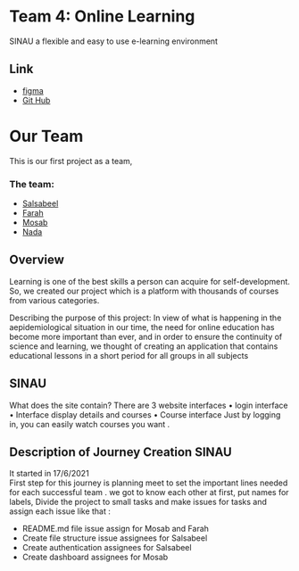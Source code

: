
# Team 4: Online Learning
SINAU a flexible and easy to use e-learning environment
## Link
 - [figma](https://www.figma.com/file/FQ7tyN31t5xSH9oPCyC12T/Online-Learning?node-id=5%3A0)
 - [Git Hub](https://gsg-fc03.github.io/Online-Learning-Team04/)
# Our Team
This is our first project as a team,
### The team:
- [Salsabeel](https://github.com/salsabeelomar)
- [Farah](https://github.com/farahalashi)
- [Mosab](https://github.com/Mosab-Ahmed)
- [Nada](https://github.com/NadaSaleh20)

## Overview
Learning is one of the best skills a person can acquire for self-development.
So, we created our project which is a platform with thousands of courses from various categories.

Describing the purpose of this project: In view of what is happening in the aepidemiological situation in our time, the need for online education has become more important than ever, and in order to ensure the continuity of science and learning, we thought of creating an application that contains educational lessons in a short period for all groups in all subjects
## SINAU 
What does the site contain?
There are 3 website interfaces
•	login interface
•	Interface display details and courses
•	Course interface
Just by logging in, you can easily watch courses you want .

## Description of Journey Creation SINAU

It started in 17/6/2021  
First step for this journey is planning meet to set the important lines needed for each successful team . we got to know each other at first, put names for labels,  Divide the project to small tasks and make issues for tasks and assign each issue like that : 
- README.md file issue assign for Mosab and Farah
- Create file structure issue assignees for Salsabeel
- Create authentication assignees  for Salsabeel
- Create dashboard assignees for Mosab‏
